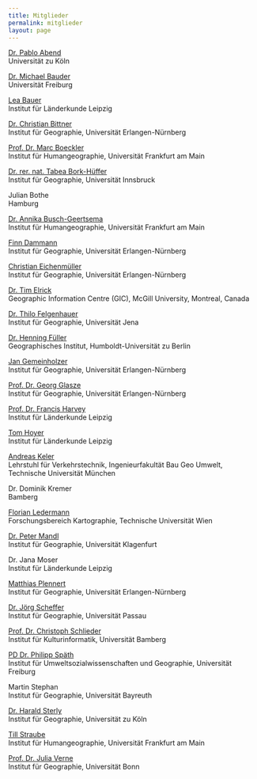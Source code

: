 ```yaml
---
title: Mitglieder
permalink: mitglieder
layout: page
---
```


<!-- ************************
     * ACHTUNG BITTE LESEN! *
     ************************

     Damit das mit den Zeilenumbrüchen hinhaut, müssen jeweils hinter der
     ersten Zeile (also hinter dem Namen, bzw. hinter der geschlossenen Klammer
     vom Link) noch zwei Leerzeichen stehen.  -->

[Dr. Pablo Abend](http://www.mekuwi.phil-fak.uni-koeln.de/pablo_abend.html)  
Universität zu Köln

[Dr. Michael Bauder](https://www.geographie.uni-freiburg.de/ikg/mitarb/bauder_m)  
Universität Freiburg

[Lea Bauer](https://www.ifl-leipzig.de/de/das-ifl/mitarbeiter/bauer-lea.html)  
Institut für Länderkunde Leipzig

[Dr. Christian Bittner](https://www.geographie.nat.fau.de/person/christian-bittner/)  
Institut für Geographie, Universität Erlangen-Nürnberg

[Prof. Dr. Marc Boeckler](https://www.uni-frankfurt.de/45478395/01_portrait)  
Institut für Humangeographie, Universität Frankfurt am Main

[Dr. rer. nat. Tabea Bork-Hüffer](https://www.uibk.ac.at/geographie/personal/bork-hueffer/)  
Institut für Geographie, Universität Innsbruck

Julian Bothe  
Hamburg

[Dr. Annika Busch-Geertsema](http://www.uni-frankfurt.de/45862962/Kurzportrait)  
Institut für Humangeographie, Universität Frankfurt am Main

[Finn Dammann](http://www.geographie.nat.uni-erlangen.de/personen/finn-dammann/)  
Institut für Geographie, Universität Erlangen-Nürnberg

[Christian Eichenmüller](http://www.geographie.nat.uni-erlangen.de/personen/christian-eichenmueller/)  
Institut für Geographie, Universität Erlangen-Nürnberg

[Dr. Tim Elrick](http://gic.geog.mcgill.ca)  
Geographic Information Centre (GIC), McGill University, Montreal, Canada

[Dr. Thilo Felgenhauer](http://www.geographie.uni-jena.de/Tilo_Felgenhauer.html)  
Institut für Geographie, Universität Jena

[Dr. Henning Füller](https://www.geographie.hu-berlin.de/de/Members/fueller_henning)  
Geographisches Institut, Humboldt-Universität zu Berlin

[Jan Gemeinholzer](https://www.researchgate.net/profile/Jan_Gemeinholzer)  
Institut für Geographie, Universität Erlangen-Nürnberg

[Prof. Dr. Georg Glasze](http://www.geographie.nat.uni-erlangen.de/personen/georg-glasze/)  
Institut für Geographie, Universität Erlangen-Nürnberg

[Prof. Dr. Francis Harvey](https://www.ifl-leipzig.de/de/das-ifl/mitarbeiter/harvey-francis.html)  
Institut für Länderkunde Leipzig

[Tom Hoyer](https://www.ifl-leipzig.de/de/das-ifl/mitarbeiter/hoyer-tom.html)  
Institut für Länderkunde Leipzig

[Andreas Keler](https://www.vt.bgu.tum.de/mitarbeiter/mitarbeiter/keler-dr-rer-nat-andreas/)  
Lehrstuhl für Verkehrstechnik, Ingenieurfakultät Bau Geo Umwelt, Technische Universität München

Dr. Dominik Kremer  
Bamberg

[Florian Ledermann](http://cartography.tuwien.ac.at/florian-ledermann/)  
Forschungsbereich Kartographie, Technische Universität Wien

[Dr. Peter Mandl](http://wwwu.uni-klu.ac.at/pmandl/)  
Institut für Geographie, Universität Klagenfurt

Dr. Jana Moser  
Institut für Länderkunde Leipzig

[Matthias Plennert](http://www.geographie.nat.uni-erlangen.de/personen/matthias-plennert/)  
Institut für Geographie, Universität Erlangen-Nürnberg

[Dr. Jörg Scheffer](http://www.phil.uni-passau.de/fachbereich-geographie/team/dr-joerg-scheffer/)  
Institut für Geographie, Universität Passau

[Prof. Dr. Christoph Schlieder](https://www.uni-bamberg.de/kinf/mitarbeiter/schlieder-christoph/)  
Institut für Kulturinformatik, Universität Bamberg

[PD Dr. Philipp Späth](https://www.envgov.uni-freiburg.de/de/prof-sugov/Team-SuGov/philipp-spaeth%20)  
Institut für Umweltsozialwissenschaften und Geographie, Universität Freiburg

Martin Stephan  
Institut für Geographie, Universität Bayreuth

[Dr. Harald Sterly](http://www.geographie.uni-koeln.de/14236.html)  
Institut für Geographie, Universität zu Köln

[Till Straube](http://user.uni-frankfurt.de/~tstraube)  
Institut für Humangeographie, Universität Frankfurt am Main

[Prof. Dr. Julia Verne](https://www.geographie.uni-bonn.de/das-institut/personal/wissenschaftliches-personal/verne-julia)  
Institut für Geographie, Universität Bonn
